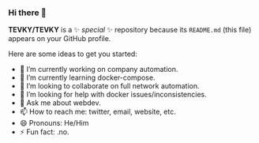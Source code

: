 ### Hi there 👋

**TEVKY/TEVKY** is a ✨ _special_ ✨ repository because its `README.md` (this file) appears on your GitHub profile.

Here are some ideas to get you started:

- 🔭 I’m currently working on company automation.
- 🌱 I’m currently learning docker-compose.
- 👯 I’m looking to collaborate on full network automation.
- 🤔 I’m looking for help with docker issues/inconsistencies.
- 💬 Ask me about webdev.
- 📫 How to reach me: twitter, email, website, etc.
- 😄 Pronouns: He/Him
- ⚡ Fun fact: .no.
